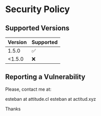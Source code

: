# Security Policy

## Supported Versions

| Version | Supported          |
| ------- | ------------------ |
| 1.5.0   | :white_check_mark: |
| <1.5.0  | :x:                |

## Reporting a Vulnerability

Please, contact me at:

esteban at attitude.cl
esteban at actitud.xyz

Thanks
